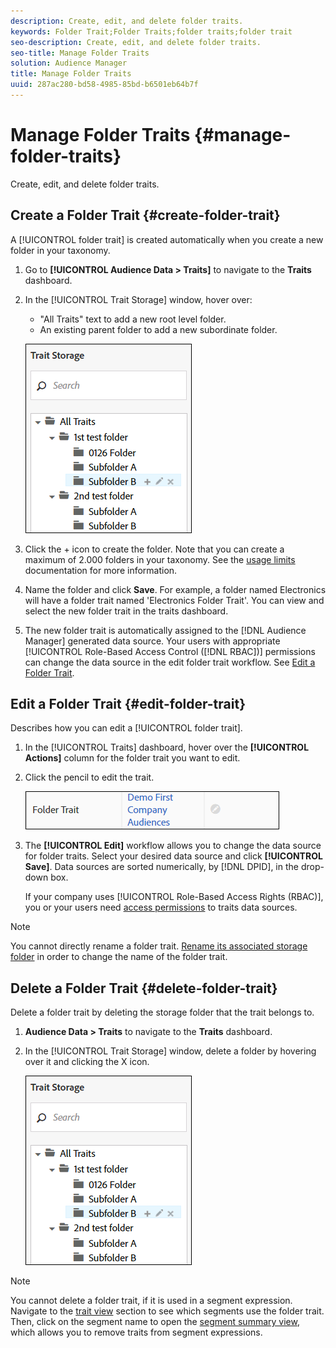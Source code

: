 ```yaml
---
description: Create, edit, and delete folder traits.
keywords: Folder Trait;Folder Traits;folder traits;folder trait
seo-description: Create, edit, and delete folder traits.
seo-title: Manage Folder Traits
solution: Audience Manager
title: Manage Folder Traits
uuid: 287ac280-bd58-4985-85bd-b6501eb64b7f
---
```


# Manage Folder Traits {#manage-folder-traits}

Create, edit, and delete folder traits.

## Create a Folder Trait {#create-folder-trait}

A [!UICONTROL folder trait] is created automatically when you create a new folder in your taxonomy.

<!-- create-folder-trait.xml -->

1. Go to **[!UICONTROL Audience Data > Traits]** to navigate to the **Traits** dashboard.
1. In the [!UICONTROL Trait Storage] window, hover over:
    
    * "All Traits" text to add a new root level folder.
    * An existing parent folder to add a new subordinate folder.
    
    ![](assets/folder_traits_create.PNG)
    
1. Click the + icon to create the folder. Note that you can create a maximum of 2.000 folders in your taxonomy. See the [usage limits](../../features/administration/usage-limits.md#concept_54772E0557C74849812CE54ACB4B0511) documentation for more information.
1. Name the folder and click **Save**. For example, a folder named Electronics will have a folder trait named 'Electronics Folder Trait'. You can view and select the new folder trait in the traits dashboard.
1. The new folder trait is automatically assigned to the [!DNL Audience Manager] generated data source. Your users with appropriate [!UICONTROL Role-Based Access Control ([!DNL RBAC])] permissions can change the data source in the edit folder trait workflow. See [Edit a Folder Trait](../../features/traits/manage-folder-traits.md#edit-folder-trait).

## Edit a Folder Trait {#edit-folder-trait}

Describes how you can edit a [!UICONTROL folder trait].

<!-- edit-folder-trait.xml -->

1. In the [!UICONTROL Traits] dashboard, hover over the **[!UICONTROL Actions]** column for the folder trait you want to edit.
1. Click the pencil to edit the trait.

   ![](assets/folder_traits_edit_border.png)

1. The **[!UICONTROL Edit]** workflow allows you to change the data source for folder traits. Select your desired data source and click **[!UICONTROL Save]**. Data sources are sorted numerically, by [!DNL DPID], in the drop-down box.

   If your company uses [!UICONTROL Role-Based Access Rights (RBAC)], you or your users need [access permissions](../../features/traits/about-folder-traits.md#role-based-access-controls) to traits data sources.

>[!NOTE]
>
>You cannot directly rename a folder trait. [Rename its associated storage folder](../../features/traits/trait-storage.md#rename-delete-trait-storage-folder) in order to change the name of the folder trait.

## Delete a Folder Trait {#delete-folder-trait}

Delete a folder trait by deleting the storage folder that the trait belongs to.

<!-- delete-folder-trait.xml -->

1. **Audience Data > Traits** to navigate to the **Traits** dashboard.
1. In the [!UICONTROL Trait Storage] window, delete a folder by hovering over it and clicking the X icon.

   ![Step Result](assets/folder_traits_create.PNG)

>[!NOTE]
>
>You cannot delete a folder trait, if it is used in a segment expression. Navigate to the [trait view](../../features/traits/trait-details-page.md#concept_1117822DC9D94E25888A9D41DE01B1D9) section to see which segments use the folder trait. Then, click on the segment name to open the [segment summary view](../../features/segments/segment-summary-view.md#concept_D0C06175AB1C4220A407187D85FE6AFA), which allows you to remove traits from segment expressions.